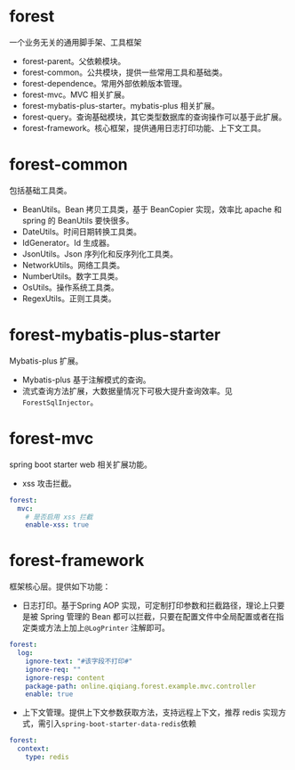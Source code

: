 # forest
一个业务无关的通用脚手架、工具框架

* forest-parent。父依赖模块。
* forest-common。公共模块，提供一些常用工具和基础类。
* forest-dependence。常用外部依赖版本管理。
* forest-mvc。MVC 相关扩展。
* forest-mybatis-plus-starter。mybatis-plus 相关扩展。
* forest-query。查询基础模块，其它类型数据库的查询操作可以基于此扩展。
* forest-framework。核心框架，提供通用日志打印功能、上下文工具。

# forest-common

包括基础工具类。

* BeanUtils。Bean 拷贝工具类，基于 BeanCopier 实现，效率比 apache 和 spring 的 BeanUtils 要快很多。
* DateUtils。时间日期转换工具类。
* IdGenerator。Id 生成器。
* JsonUtils。Json 序列化和反序列化工具类。
* NetworkUtils。网络工具类。
* NumberUtils。数字工具类。
* OsUtils。操作系统工具类。
* RegexUtils。正则工具类。

# forest-mybatis-plus-starter

Mybatis-plus 扩展。

* Mybatis-plus 基于注解模式的查询。
* 流式查询方法扩展，大数据量情况下可极大提升查询效率。见`ForestSqlInjector`。

# forest-mvc

spring boot starter web 相关扩展功能。

* xss 攻击拦截。

```yaml
forest:
  mvc:
    # 是否启用 xss 拦截
    enable-xss: true
```



# forest-framework

框架核心层。提供如下功能：

* 日志打印。基于Spring AOP 实现，可定制打印参数和拦截路径，理论上只要是被 Spring 管理的 Bean 都可以拦截，只要在配置文件中全局配置或者在指定类或方法上加上`@LogPrinter` 注解即可。

```yaml
forest:
  log:
    ignore-text: "#该字段不打印#"
    ignore-req: ""
    ignore-resp: content
    package-path: online.qiqiang.forest.example.mvc.controller
    enable: true
```

* 上下文管理。提供上下文参数获取方法，支持远程上下文，推荐 redis 实现方式，需引入`spring-boot-starter-data-redis`依赖

```yaml
forest:
  context:
    type: redis
```

